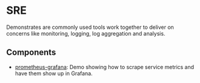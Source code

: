 # SRE

Demonstrates are commonly used tools work together to deliver on concerns like monitoring, logging, log aggregation and analysis.

## Components

- [prometheus-grafana](./prometheus): Demo showing how to scrape service metrics and have them show up in Grafana.
